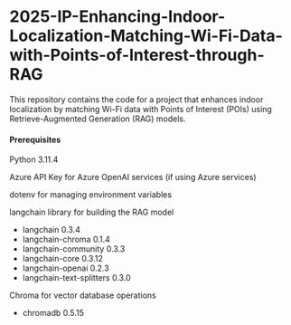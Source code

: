 # 2025-IP-Enhancing-Indoor-Localization-Matching-Wi-Fi-Data-with-Points-of-Interest-through-RAG
This repository contains the code for a project that enhances indoor localization by matching Wi-Fi data with Points of Interest (POIs) using Retrieve-Augmented Generation (RAG) models.

#### Prerequisites
Python 3.11.4

Azure API Key for Azure OpenAI services (if using Azure services)

dotenv for managing environment variables

langchain library for building the RAG model
 - langchain                                0.3.4
 - langchain-chroma                         0.1.4
 - langchain-community                      0.3.3
 - langchain-core                           0.3.12
 - langchain-openai                         0.2.3
 - langchain-text-splitters                 0.3.0

Chroma for vector database operations
 - chromadb                                 0.5.15
